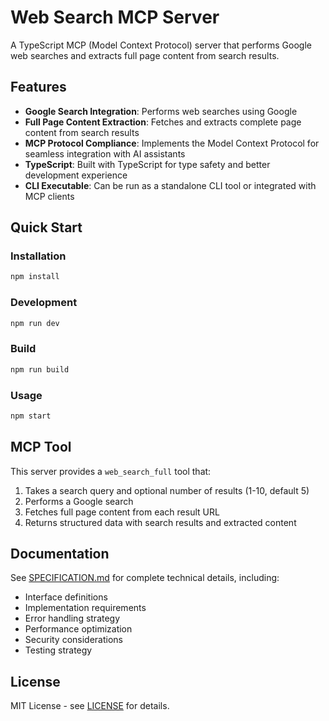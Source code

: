 # Web Search MCP Server

A TypeScript MCP (Model Context Protocol) server that performs Google web searches and extracts full page content from search results.

## Features

- **Google Search Integration**: Performs web searches using Google
- **Full Page Content Extraction**: Fetches and extracts complete page content from search results
- **MCP Protocol Compliance**: Implements the Model Context Protocol for seamless integration with AI assistants
- **TypeScript**: Built with TypeScript for type safety and better development experience
- **CLI Executable**: Can be run as a standalone CLI tool or integrated with MCP clients

## Quick Start

### Installation

```bash
npm install
```

### Development

```bash
npm run dev
```

### Build

```bash
npm run build
```

### Usage

```bash
npm start
```

## MCP Tool

This server provides a `web_search_full` tool that:

1. Takes a search query and optional number of results (1-10, default 5)
2. Performs a Google search
3. Fetches full page content from each result URL
4. Returns structured data with search results and extracted content

## Documentation

See [SPECIFICATION.md](./docs/SPECIFICATION.md) for complete technical details, including:

- Interface definitions
- Implementation requirements
- Error handling strategy
- Performance optimization
- Security considerations
- Testing strategy

## License

MIT License - see [LICENSE](./LICENSE) for details.
